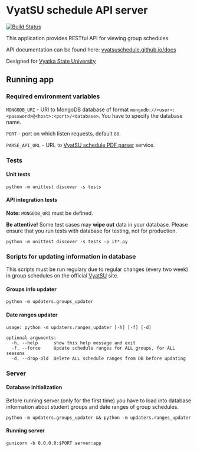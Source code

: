 # VyatSU schedule API server

[![Build Status](https://travis-ci.org/AliRzaev/vyatsu_schedule_api_server.svg?branch=master)](https://travis-ci.org/AliRzaev/vyatsu_schedule_api_server)

This application provides RESTful API for viewing group schedules.

API documentation can be found here: [vyatsuschedule.github.io/docs](https://vyatsuschedule.github.io/docs)

Designed for [Vyatka State University](https://www.vyatsu.ru)

## Running app

### Required environment variables

`MONGODB_URI` - URI to MongoDB database of format `mongodb://<user>:<password>@<host>:<port>/<database>`. You have to specify the database name.

`PORT` - port on which listen requests, default `80`.

`PARSE_API_URL` - URL to [VyatSU schedule PDF parser](https://github.com/AliRzaev/vyatsu_pdf_parser) service.

### Tests

#### Unit tests

`python -m unittest discover -s tests`

#### API integration tests

**Note:** `MONGODB_URI` must be defined.

**Be attentive!** Some test cases may **wipe out** data in your database.
Please ensure that you run tests with database for testing,
not for production.

`python -m unittest discover -s tests -p it*.py`

### Scripts for updating information in database

This scripts must be run regulary due to regular changes (every two week) in group schedules on the official [VyatSU](https://vyatsu.ru) site.

#### Groups info updater

`python -m updaters.groups_updater`

#### Date ranges updater

```
usage: python -m updaters.ranges_updater [-h] [-f] [-d]

optional arguments:
  -h, --help      show this help message and exit
  -f, --force     Update schedule ranges for ALL groups, for ALL seasons
  -d, --drop-old  Delete ALL schedule ranges from DB before updating
```

### Server

#### Database initialization

Before running server (only for the first time) you have to load into database information about student groups and date ranges of group schedules.

```
python -m updaters.groups_updater && python -m updaters.ranges_updater
```

#### Running server

`gunicorn -b 0.0.0.0:$PORT server:app`
